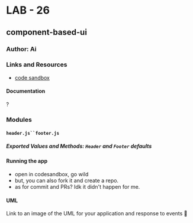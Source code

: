 # LAB - 26

## component-based-ui

### Author: Ai

### Links and Resources
* [code sandbox](https://codesandbox.io/s/github/aimurphyii/26-component-based-ui/tree/master/)

#### Documentation
?

### Modules
#### `header.js``footer.js`
##### Exported Values and Methods: `Header` and `Footer` defaults

#### Running the app
* open in codesandbox, go wild
* but, you can also fork it and create a repo.
* as for commit and PRs? Idk it didn't happen for me.
  
#### UML
Link to an image of the UML for your application and response to events 😬
